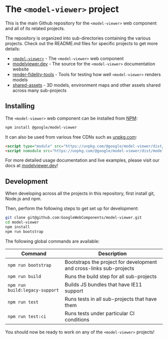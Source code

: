 # The `<model-viewer>` project

This is the main Github repository for the `<model-viewer>` web component and
all of its related projects.

The repository is organized into sub-directories containing the various projects.
Check out the README.md files for specific projects to get more details:

 - [`<model-viewer>`](packages/model-viewer) - The `<model-viewer>` web component
 - [modelviewer.dev](packages/modelviewer.dev) - The source for the `<model-viewer>` documentation website
 - [render-fidelity-tools](packages/render-fidelity-tools) - Tools for testing how well `<model-viewer>` renders models
 - [shared-assets](packages/shared-assets) - 3D models, environment maps and other assets shared across many sub-projects

## Installing

The `<model-viewer>` web component can be installed from [NPM](https://npmjs.org):

```sh
npm install @google/model-viewer
```

It can also be used from various free CDNs such as [unpkg.com](https://unpkg.com):

```html
<script type="module" src="https://unpkg.com/@google/model-viewer/dist/model-viewer.js"></script>
<script nomodule src="https://unpkg.com/@google/model-viewer/dist/model-viewer-legacy.js"></script>
```

For more detailed usage documentation and live examples, please visit our docs
at [modelviewer.dev](https://modelviewer.dev)!

## Development

When developing across all the projects in this repository, first install git,
Node.js and npm.

Then, perform the following steps to get set up for development:

```sh
git clone git@github.com:GoogleWebComponents/model-viewer.git
cd model-viewer
npm install
npm run bootstrap
```

The following global commands are available:

Command                        | Description
------------------------------ | -----------
`npm run bootstrap`            | Bootstraps the project for development and cross-links sub-projects
`npm run build`                | Runs the build step for all sub-projects
`npm run build:legacy-support` | Builds JS bundles that have IE11 support
`npm run test`                 | Runs tests in all sub-projects that have them
`npm run test:ci`              | Runs tests under particular CI conditions

You should now be ready to work on any of the `<model-viewer>` projects!